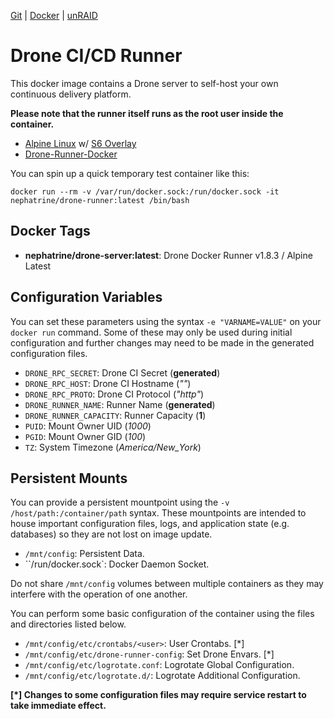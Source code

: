 [Git](https://code.nephatrine.net/NephNET/docker-drone-run/src/branch/master) |
[Docker](https://hub.docker.com/r/nephatrine/drone-runner/) |
[unRAID](https://code.nephatrine.net/nephatrine/unraid-containers)

# Drone CI/CD Runner

This docker image contains a Drone server to self-host your own continuous
delivery platform.

**Please note that the runner itself runs as the root user inside the container.**

- [Alpine Linux](https://alpinelinux.org/) w/ [S6 Overlay](https://github.com/just-containers/s6-overlay)
- [Drone-Runner-Docker](https://docs.drone.io/runner/docker/overview/)

You can spin up a quick temporary test container like this:

~~~
docker run --rm -v /var/run/docker.sock:/run/docker.sock -it nephatrine/drone-runner:latest /bin/bash
~~~

## Docker Tags

- **nephatrine/drone-server:latest**: Drone Docker Runner v1.8.3 / Alpine Latest

## Configuration Variables

You can set these parameters using the syntax ``-e "VARNAME=VALUE"`` on your
``docker run`` command. Some of these may only be used during initial
configuration and further changes may need to be made in the generated
configuration files.

- ``DRONE_RPC_SECRET``: Drone CI Secret (**generated**)
- ``DRONE_RPC_HOST``: Drone CI Hostname (*""*)
- ``DRONE_RPC_PROTO``: Drone CI Protocol (*"http"*)
- ``DRONE_RUNNER_NAME``: Runner Name (**generated**)
- ``DRONE_RUNNER_CAPACITY``: Runner Capacity (**1**)
- ``PUID``: Mount Owner UID (*1000*)
- ``PGID``: Mount Owner GID (*100*)
- ``TZ``: System Timezone (*America/New_York*)

## Persistent Mounts

You can provide a persistent mountpoint using the ``-v /host/path:/container/path``
syntax. These mountpoints are intended to house important configuration files,
logs, and application state (e.g. databases) so they are not lost on image
update.

- ``/mnt/config``: Persistent Data.
- ``/run/docker.sock`: Docker Daemon Socket.

Do not share ``/mnt/config`` volumes between multiple containers as they may
interfere with the operation of one another.

You can perform some basic configuration of the container using the files and
directories listed below.

- ``/mnt/config/etc/crontabs/<user>``: User Crontabs. [*]
- ``/mnt/config/etc/drone-runner-config``: Set Drone Envars. [*]
- ``/mnt/config/etc/logrotate.conf``: Logrotate Global Configuration.
- ``/mnt/config/etc/logrotate.d/``: Logrotate Additional Configuration.

**[*] Changes to some configuration files may require service restart to take
immediate effect.**
